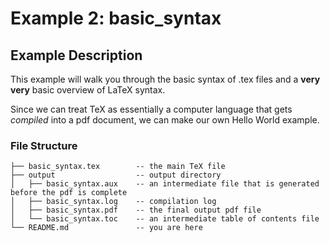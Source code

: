 # Example 2: basic_syntax

## Example Description
This example will walk you through the basic syntax of .tex files and a **very
very** basic overview of LaTeX syntax.

Since we can treat TeX as essentially a computer language that gets *compiled*
into a pdf document, we can make our own Hello World example.

### File Structure
```
├── basic_syntax.tex        -- the main TeX file
├── output                  -- output directory
│   ├── basic_syntax.aux    -- an intermediate file that is generated before the pdf is complete
│   ├── basic_syntax.log    -- compilation log
│   ├── basic_syntax.pdf    -- the final output pdf file
│   └── basic_syntax.toc    -- an intermediate table of contents file
└── README.md               -- you are here

```
